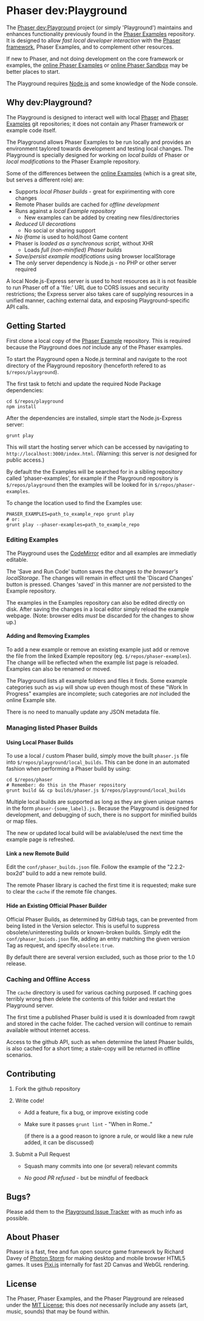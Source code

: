# Phaser dev:Playground

The [Phaser dev:Playground][playground] project (or simply 'Playground') maintains and enhances functionality previously found in the [Phaser Examples][examples] repository. It is designed to allow *fast local developer interaction* with the [Phaser framework][phaser], Phaser Examples, and to complement other resources.

If new to Phaser, and not doing development on the core framework or examples, the [online Phaser Examples][online-examples] or [online Phaser Sandbox][online-sandbox] may be better places to start.

The Playground requires [Node.js][nodejs] and some knowledge of the Node console.

## Why dev:Playground?

The Playground is designed to interact well with local [Phaser][phaser] and [Phaser Examples][examples] git repositories; it does not contain any Phaser framework or example code itself.

The Playground allows Phaser Examples to be run locally and provides an environment taylored towards development and testing local changes. The Playground is specially designed for working on *local builds* of Phaser or *local modifications* to the Phaser Example repository.

Some of the differences between the [online Examples][online-examples] (which is a great site, but serves a different role) are:

- Supports *local Phaser builds* - great for expirimenting with core changes
- Remote Phaser builds are cached for *offline development*
- Runs against a *local Example repository*
  - New examples can be added by creating new files/directories
- *Reduced UI decorations*
  - No social or sharing support
- *No iframe* is used to hold/host Game content
- Phaser is *loaded as a synchronous script*, without XHR
  - Loads *full (non-minified) Phaser builds*
- *Save/persist example modifications* using browser localStorage
- The *only* server dependency is Node.js - no PHP or other server required

A local Node.js-Express server is used to host resources as it is not feasible to run Phaser off of a 'file:' URL due to CORS issues and security restrictions; the Express server also takes care of supplying resources in a unified manner, caching external data, and exposing Playground-specific API calls.

## Getting Started

First clone a local copy of the [Phaser Example][examples] repository. This is required because the Playground does *not* include any of the Phaser examples.

To start the Playground open a Node.js terminal and navigate to the root directory of the Playground repository (henceforth refered to as `$/repos/playground`).

The first task to fetchi and update the required Node Package dependencies:

    cd $/repos/playground
    npm install

After the dependencies are installed, simple start the Node.js-Express server:

    grunt play

This will start the hosting server which can be accessed by navigating to `http://localhost:3000/index.html`. (Warning: this server is *not* designed for public access.)

By default the the Examples will be searched for in a sibling repository called 'phaser-examples', for example if the Playground repository is `$/repos/playground` then the examples will be looked for in `$/repos/phaser-examples`.

To change the location used to find the Examples use:

    PHASER_EXAMPLES=path_to_example_repo grunt play
    # or:
    grunt play --phaser-examples=path_to_example_repo

### Editing Examples 

The Playground uses the [CodeMirror][codemirror] editor and all examples are immediatly editable.

The 'Save and Run Code' button saves the changes *to the browser's localStorage*. The changes will remain in effect until the 'Discard Changes' button is pressed. Changes 'saved' in this manner are *not* persisted to the Example repository.

The examples in the Examples repository can also be edited directly on disk. After saving the changes in a local editor simply reload the example webpage. (Note: browser edits *must* be discarded for the changes to show up.)

#### Adding and Removing Examples

To add a new example or remove an existing example just add or remove the file from the linked Example repository (eg. `$/repos/phaser-examples`). The change will be reflected when the example list page is reloaded. Examples can also be renamed or moved.

The Playground lists all example folders and files it finds. Some example categories such as `wip` will show up even though most of these "Work In Progress" examples are incomplete; such categories are *not* included the online Example site.

There is no need to manually update any JSON metadata file.

### Managing listed Phaser Builds

#### Using Local Phaser Builds

To use a local / custom Phaser build, simply move the built `phaser.js` file into `$/repos/playground/local_builds`. This can be done in an automated fashion when performing a Phaser build by using:

    cd $/repos/phaser
    # Remember: do this in the Phaser repository
    grunt build && cp builds/phaser.js $/repos/playground/local_builds

Multiple local builds are supported as long as they are given unique names in the form `phaser-{some_label}.js`. Because the Playground is designed for development, and debugging of such, there is no support for minified builds or map files.

The new or updated local build will be avialable/used the next time the example page is refreshed.

#### Link a new Remote Build

Edit the `conf/phaser_builds.json` file. Follow the example of the "2.2.2-box2d" build to add a new remote build.

The remote Phaser library is cached the first time it is requested; make sure to clear the `cache` if the remote file changes.

#### Hide an Existing Official Phaser Builder

Official Phaser Builds, as determined by GitHub tags, can be prevented from being listed in the Version selector. This is useful to suppress obsolete/uninteresting builds or known-broken builds. Simply edit the `conf/phaser_buiods.json` file, adding an entry matching the given version Tag as request, and specify `obsolete:true`.

By default there are several version excluded, such as those prior to the 1.0 release.

### Caching and Offline Access

The `cache` directory is used for various caching purposed. If caching goes terribly wrong then delete the contents of this folder and restart the Playground server.

The first time a published Phaser build is used it is downloaded from rawgit and stored in the cache folder. The cached version will continue to remain available without internet access.

Access to the github API, such as when determine the latest Phaser builds, is also cached for a short time; a stale-copy will be returned in offline scenarios.

## Contributing

1. Fork the github repository

2. Write code!

   - Add a feature, fix a bug, or improve existing code

   - Make sure it passes `grunt lint` - "When in Rome.."

     (if there is a a good reason to ignore a rule, or would like a new rule added, it can be discussed)

3. Submit a Pull Request

   - Squash many commits into one (or several) relevant commits

   - *No good PR refused* - but be mindful of feedback

## Bugs?

Please add them to the [Playground Issue Tracker][issues] with as much info as possible.

## About Phaser

Phaser is a fast, free and fun open source game framework by Richard Davey of [Photon Storm](http://www.photonstorm.com) for making desktop and mobile browser HTML5 games. It uses [Pixi.js][pixijs] internally for fast 2D Canvas and WebGL rendering.

## License

The Phaser, Phaser Examples, and the Phaser Playground are released under the [MIT License](http://opensource.org/licenses/MIT); this does *not* necessarily include any assets (art, music, sounds) that may be found within.

[playground]: https://github.com/pnstickne/phaser-dev-playground
[issues]: https://github.com/pnstickne/phaser-examples-playground/issues
[examples]: https://github.com/photonstorm/phaser-examples
[online-examples]: http://examples.phaser.io
[online-sandbox]: http://phaser.io/sandbox
[phaser]: https://github.com/photonstorm/phaser
[pixijs]: https://github.com/GoodBoyDigital/pixi.js 
[nodejs]: https://nodejs.org
[codemirror]: https://codemirror.net/
